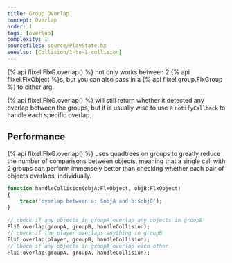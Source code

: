 ```yaml
---
title: Group Overlap
concept: Overlap
order: 1
tags: [overlap]
complexity: 1
sourcefiles: source/PlayState.hx
seealso: [Collision/1-to-1-collision]
---
```

{% api flixel.FlxG.overlap() %} not only works between 2 {% api flixel.FlxObject %}s, but you can also pass in a {% api flixel.group.FlxGroup %} to either arg.

{% api flixel.FlxG.overlap() %} will still return whether it detected any overlap between the groups, but it is usually wise to use a `notifyCallback` to handle each specific overlap.

## Performance
{% api flixel.FlxG.overlap() %} uses quadtrees on groups to greatly reduce the number of comparisons between objects, meaning that a single call with 2 groups can perform immensely better than checking whether each pair of objects overlaps, individually.

```haxe
function handleCollision(objA:FlxObject, objB:FlxObject)
{
    trace('overlap between a: $objA and b:$objB');
}

// check if any objects in groupA overlap any objects in groupB
FlxG.overlap(groupA, groupB, handleCollision);
// check if the player overlaps anything in groupB
FlxG.overlap(player, groupB, handleCollision);
// Chech if any objects in groupA overlap each other
FlxG.overlap(groupA, groupA, handleCollision);
```
